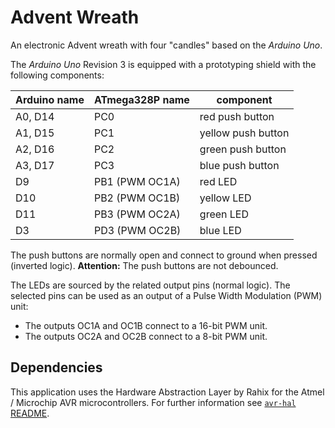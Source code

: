 Advent Wreath
=============

An electronic Advent wreath with four "candles" based on the _Arduino Uno_.

The _Arduino Uno_ Revision 3 is equipped with a prototyping shield with the following components:

| Arduino name | ATmega328P name | component          |
|--------------|-----------------|--------------------|
| A0, D14      | PC0             | red push button    |
| A1, D15      | PC1             | yellow push button |
| A2, D16      | PC2             | green push button  |
| A3, D17      | PC3             | blue push button   |
| D9           | PB1 (PWM OC1A)  | red LED            |
| D10          | PB2 (PWM OC1B)  | yellow LED         |
| D11          | PB3 (PWM OC2A)  | green LED          |
| D3           | PD3 (PWM OC2B)  | blue LED           |

The push buttons are normally open and connect to ground when pressed (inverted logic).
**Attention:** The push buttons are not debounced.

The LEDs are sourced by the related output pins (normal logic). The selected pins can be used as an output of a Pulse Width Modulation (PWM) unit:
- The outputs OC1A and OC1B connect to a 16-bit PWM unit.
- The outputs OC2A and OC2B connect to a 8-bit PWM unit.

## Dependencies
This application uses the Hardware Abstraction Layer by Rahix for the Atmel / Microchip AVR microcontrollers. For further information see [`avr-hal` README].

[`avr-hal` README]: https://github.com/Rahix/avr-hal#readme